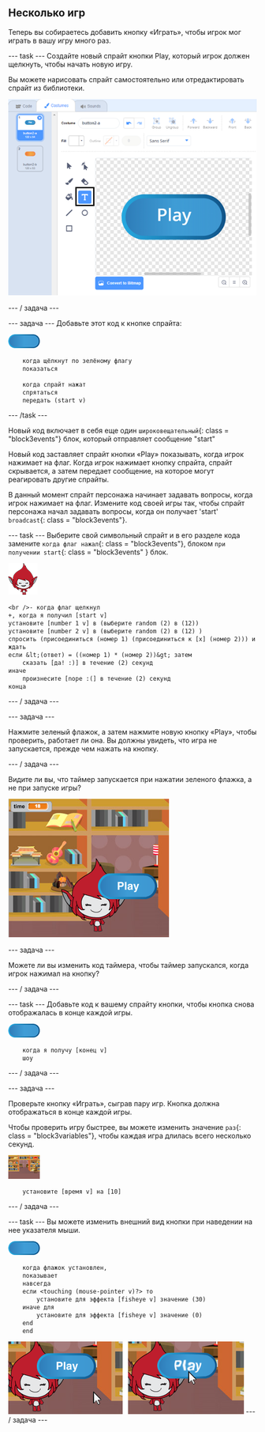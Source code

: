 ## Несколько игр

Теперь вы собираетесь добавить кнопку «Играть», чтобы игрок мог играть в вашу игру много раз.

\--- task \--- Создайте новый спрайт кнопки Play, который игрок должен щелкнуть, чтобы начать новую игру.

Вы можете нарисовать спрайт самостоятельно или отредактировать спрайт из библиотеки.

![Изображение кнопки воспроизведения](images/brain-play.png)

\--- / задача \---

\--- задача \--- Добавьте этот код к кнопке спрайта:

![Спрайт кнопки](images/button-sprite.png)

```blocks3
    когда щёлкнут по зелёному флагу
    показаться

    когда спрайт нажат
    спрятаться
    передать (start v)
```

\--- /task \---

Новый код включает в себя еще один `широковещательный`{: class = "block3events"} блок, который отправляет сообщение "start"

Новый код заставляет спрайт кнопки «Play» показывать, когда игрок нажимает на флаг. Когда игрок нажимает кнопку спрайта, спрайт скрывается, а затем передает сообщение, на которое могут реагировать другие спрайты.

В данный момент спрайт персонажа начинает задавать вопросы, когда игрок нажимает на флаг. Измените код своей игры так, чтобы спрайт персонажа начал задавать вопросы, когда он получает 'start' `broadcast`{: class = "block3events"}.

\--- task \--- Выберите свой символьный спрайт и в его разделе кода замените `когда флаг нажал`{: class = "block3events"}, блоком `при получении start`{: class = "block3events" } блок.

![Спрайт персонажа](images/giga-sprite.png)

```blocks3
<br />- когда флаг щелкнул
+, когда я получил [start v]
установите [number 1 v] в (выберите random (2) в (12))
установите [number 2 v] в (выберите random (2) в (12) )
спросить (присоединиться (номер 1) (присоединиться к [x] (номер 2))) и ждать
если &lt;(ответ) = ((номер 1) * (номер 2))&gt; затем
    сказать [да! :)] в течение (2) секунд
иначе
    произнесите [nope :(] в течение (2) секунд
конца
```

\--- / задача \---

\--- задача \---

Нажмите зеленый флажок, а затем нажмите новую кнопку «Play», чтобы проверить, работает ли она. Вы должны увидеть, что игра не запускается, прежде чем нажать на кнопку.

\--- / задача \---

Видите ли вы, что таймер запускается при нажатии зеленого флажка, а не при запуске игры?

![Таймер запущен](images/brain-timer-bug.png)

\--- задача \---

Можете ли вы изменить код таймера, чтобы таймер запускался, когда игрок нажимал на кнопку?

\--- / задача \---

\--- task \--- Добавьте код к вашему спрайту кнопки, чтобы кнопка снова отображалась в конце каждой игры.

![Спрайт кнопки](images/button-sprite.png)

```blocks3
    когда я получу [конец v]
    шоу
```

\--- / задача \---

\--- задача \---

Проверьте кнопку «Играть», сыграв пару игр. Кнопка должна отображаться в конце каждой игры.

Чтобы проверить игру быстрее, вы можете изменить значение `раз`{: class = "block3variables"}, чтобы каждая игра длилась всего несколько секунд.

![стадия](images/stage-sprite.png)

```blocks3
    установите [время v] на [10]
```

\--- / задача \---

\--- task \--- Вы можете изменить внешний вид кнопки при наведении на нее указателя мыши.

![кнопка](images/button-sprite.png)

```blocks3
    когда флажок установлен,
    показывает
    навсегда
    если <touching (mouse-pointer v)?> то
        установите для эффекта [fisheye v] значение (30)
    иначе для
        установите для эффекта [fisheye v] значение (0)
    end
    end
```

![Скриншот](images/brain-fisheye.png) \--- / задача \---